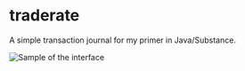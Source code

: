traderate
=========

A simple transaction journal for my primer in Java/Substance.

![Sample of the interface](https://f.cloud.github.com/assets/215618/2180553/31db167a-9722-11e3-8047-eaeccfbee9e8.png)
